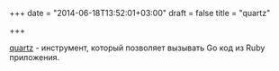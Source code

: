 +++
date = "2014-06-18T13:52:01+03:00"
draft = false
title = "quartz"

+++

<p><a href="https://github.com/DavidHuie/quartz">quartz</a>&nbsp;- инструмент, который позволяет вызывать Go код из&nbsp;Ruby приложения.</p>

